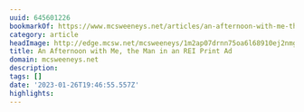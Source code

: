 ```yaml
---
uuid: 645601226
bookmarkOf: https://www.mcsweeneys.net/articles/an-afternoon-with-me-the-man-in-an-rei-print-ad
category: article
headImage: http://edge.mcsw.net/mcsweeneys/1m2ap07drnn75oa6l68910ej2nmg
title: An Afternoon with Me, the Man in an REI Print Ad
domain: mcsweeneys.net
description:
tags: []
date: '2023-01-26T19:46:55.557Z'
highlights:
---
```




